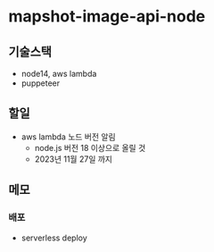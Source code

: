 # mapshot-image-api-node
## 기술스택
- node14, aws lambda
- puppeteer

## 할일
- aws lambda 노드 버전 알림
    - node.js 버전 18 이상으로 올릴 것
    - 2023년 11월 27일 까지

## 메모
### 배포
- serverless deploy